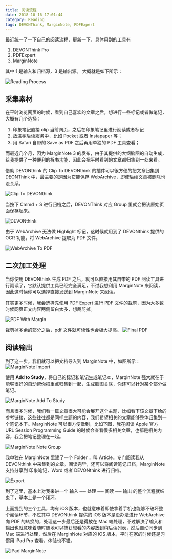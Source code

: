 ```yaml
---
title: 阅读流程
date: 2018-10-16 17:01:44
category: Reading
tags: DEVONThink, MarginNote, PDFExpert
---
```


最近统一了一下自己的阅读流程，更新一下，具体用到的工具有

1. DEVONThink Pro
2. PDFExpert
3. MarginNote


其中 1 是输入和归档源，3 是输出源。 大概就是如下所示：

![Reading Process](https://i.imgur.com/SrcVtP1.png)


## 采集素材

在平时浏览网页的时候，看到自己喜欢的文章之后，想进行一些标记或者做笔记，大概有几个选择：

1. 印象笔记直接 clip 当前网页，之后在印象笔记里进行阅读或者标记
2. 放进稍后读服务中，比如 Pocket 或者 Instapaper 等；
3. 用 Safari 自带的 Save as PDF 之后再用单独的 PDF 工具查看；

而最近几个月，因为 MarginNote 3 的发布，由于其提供的大纲脑图的自动生成，给我提供了一种便利的拆书功能，因此会把平时看到的文章都归集到一处来看。

借助 DEVONthink 的 Clip To DEVONthink 的插件可以很方便的把文章归集到 DEONThink 中，最主要的是因为它能保存 WebArchive，即使后续文章被删除也没关系。

![Clip To DEVONthink](https://i.imgur.com/Kw7CoBl.png)


当按下 Cmmd + S 进行归档之后，DEVONThink 对应 Group 里就会把该原始页面保存起来。

![DEVONthink](https://i.imgur.com/m3jM9kx.png)

由于 WebArchive 无法做 Highlight 标记，这时候就用到了 DEVONthink 提供的 OCR 功能，将 WebArchive 提取为 PDF 文件。

![WebArchive To PDF](https://i.imgur.com/YxEsN2G.png)


## 二次加工处理

当你使用 DEVONthink 生成 PDF 之后，就可以直接用其自带的 PDF 阅读工具进行阅读了，它默认提供工具已经完全满足，不过我想利用 MarginNote 来阅读，因此这时候你可以选择直接发送到 MarginNote 来阅读。

其实更多时候，我会选择先使用 PDF Expert 进行 PDF 文件的裁剪，因为大多数时候网页正文内容两侧留白太多，想裁剪掉。

![PDF With Margin](https://i.imgur.com/8I8UcFY.png)

裁剪掉多余的部分之后，pdf 文件就可读性也会极大提高。
![Final PDF](https://i.imgur.com/1CwG33x.png)


## 阅读输出

到了这一步，我们就可以把文档导入到 MarginNote 中，如图所示：
![MarginNote Import](https://i.imgur.com/DmADrxk.png)

使用 **Add to Study**，将自己的标记和笔记生成笔记本，MarginNote 强大就在于能够很好的自动帮你把重点归集到一起，生成脑图关联，你还可以针对某个部分做笔记。

![MarginNote Add To Study](https://i.imgur.com/9uvu95H.png)

而且很多时候，我们看一篇文章很大可能会展开这个主题，比如看下该文章下给的参考链接，这些往往都是同样主题的内容，我们希望相关的文章能够整体归集到一个笔记本下。MarginNote 可以很方便做到，比如下图，我在阅读 Apple 官方 URL Session Programming Guide 的时候会查看很多相关文章，也都是相关内容，我会把笔记整理在一起。

![MarginNote Note Group](https://i.imgur.com/kIvn6v8.png)


我单独在 MarginNote 里建了一个 Folder ，叫 Article。专门阅读我从 DEVONthink 中采集到的文章。阅读完毕，还可以将阅读笔记归档，MarginNote 支持分享到 印象笔记，Word 或者 DEVONthink 进行归档。

![Export](https://i.imgur.com/yyQ3pOr.png)


到了这里，基本上对我来讲一个 输入 ── 处理 ── 阅读 ── 输出 的整个流程就结束了，基本上是一个闭环。

上面提到的三个工具，均有 iOS 版本，也就意味着即使拿着手机也能够不破坏整个阅读环节，不过其中 DEVONthink 提供的 iOS 版本是没办法进行 WebArchive 向 PDF 的转换的，处理这一步最后还是得放在 Mac 端处理，不过解决了输入和输出也就意味着随时随地可以捕获想看的内容放到稍后读列表，然后自动同步到 Mac 端进行处理，然后在 MarginNote 对应的 iOS 版本，平时在家的时候还是习惯用 iPad Pro 查看，体验也不错。

![iPad MarginNote](https://i.imgur.com/ZJsdxyS.jpg)